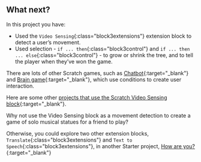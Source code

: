 ## What next?

In this project you have:
+ Used the `Video Sensing`{:class="block3extensions"} extension block to detect a user’s movement.
+ Used selection - `if ... then`{:class="block3control"} and `if ... then ... else`{:class="block3control"} - to grow or shrink the tree, and to tell the player when they’ve won the game.

There are lots of other Scratch games, such as [Chatbot](https://projects.raspberrypi.org/en/projects/chatbot){:target="_blank"} and [Brain game](https://projects.raspberrypi.org/en/projects/brain-game){:target="_blank"}, which use conditions to create user interaction.

Here are some other [projects that use the Scratch Video Sensing block](https://scratch.mit.edu/studios/201435){:target="_blank"}.

Why not use the Video Sensing block as a movement detection to create a game of solo musical statues for a friend to play?

Otherwise, you could explore two other extension blocks, `Translate`{:class="block3extensions"} and `Text to Speech`{:class="block3extensions"}, in another Starter project, [How are you?](https://projects.raspberrypi.org/en/projects/how-are-you){:target="_blank"}
